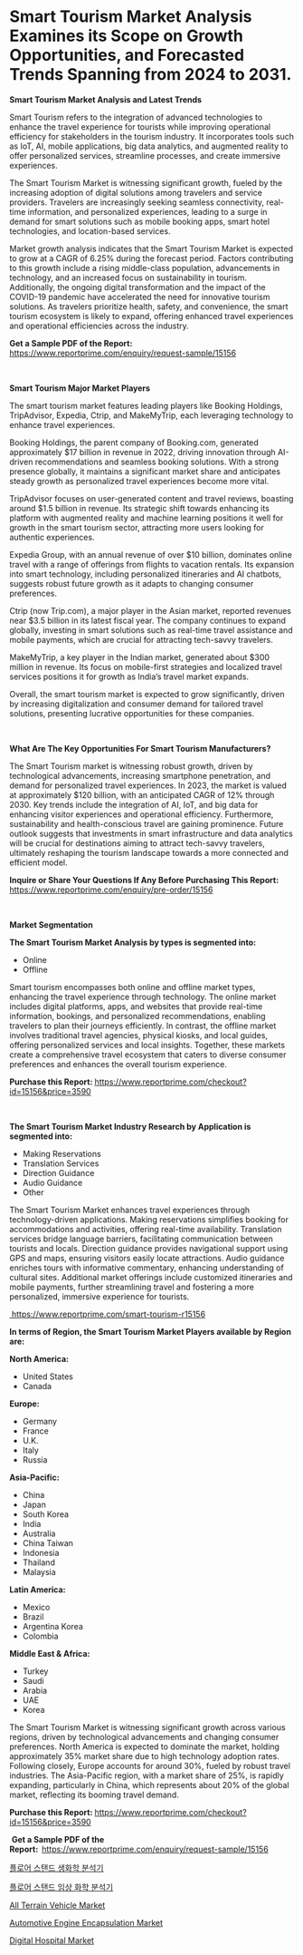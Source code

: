 <p><h1>Smart Tourism Market Analysis Examines its Scope on Growth Opportunities, and Forecasted Trends Spanning from 2024 to 2031.</h1></p><p><strong>Smart Tourism Market Analysis and Latest Trends</strong></p>
<p><p>Smart Tourism refers to the integration of advanced technologies to enhance the travel experience for tourists while improving operational efficiency for stakeholders in the tourism industry. It incorporates tools such as IoT, AI, mobile applications, big data analytics, and augmented reality to offer personalized services, streamline processes, and create immersive experiences. </p><p>The Smart Tourism Market is witnessing significant growth, fueled by the increasing adoption of digital solutions among travelers and service providers. Travelers are increasingly seeking seamless connectivity, real-time information, and personalized experiences, leading to a surge in demand for smart solutions such as mobile booking apps, smart hotel technologies, and location-based services. </p><p>Market growth analysis indicates that the Smart Tourism Market is expected to grow at a CAGR of 6.25% during the forecast period. Factors contributing to this growth include a rising middle-class population, advancements in technology, and an increased focus on sustainability in tourism. Additionally, the ongoing digital transformation and the impact of the COVID-19 pandemic have accelerated the need for innovative tourism solutions. As travelers prioritize health, safety, and convenience, the smart tourism ecosystem is likely to expand, offering enhanced travel experiences and operational efficiencies across the industry.</p></p>
<p><strong>Get a Sample PDF of the Report:&nbsp;</strong> <a href="https://www.reportprime.com/enquiry/request-sample/15156">https://www.reportprime.com/enquiry/request-sample/15156</a></p>
<p>&nbsp;</p>
<p><strong>Smart Tourism Major Market Players</strong></p>
<p><p>The smart tourism market features leading players like Booking Holdings, TripAdvisor, Expedia, Ctrip, and MakeMyTrip, each leveraging technology to enhance travel experiences. </p><p>Booking Holdings, the parent company of Booking.com, generated approximately $17 billion in revenue in 2022, driving innovation through AI-driven recommendations and seamless booking solutions. With a strong presence globally, it maintains a significant market share and anticipates steady growth as personalized travel experiences become more vital.</p><p>TripAdvisor focuses on user-generated content and travel reviews, boasting around $1.5 billion in revenue. Its strategic shift towards enhancing its platform with augmented reality and machine learning positions it well for growth in the smart tourism sector, attracting more users looking for authentic experiences.</p><p>Expedia Group, with an annual revenue of over $10 billion, dominates online travel with a range of offerings from flights to vacation rentals. Its expansion into smart technology, including personalized itineraries and AI chatbots, suggests robust future growth as it adapts to changing consumer preferences.</p><p>Ctrip (now Trip.com), a major player in the Asian market, reported revenues near $3.5 billion in its latest fiscal year. The company continues to expand globally, investing in smart solutions such as real-time travel assistance and mobile payments, which are crucial for attracting tech-savvy travelers.</p><p>MakeMyTrip, a key player in the Indian market, generated about $300 million in revenue. Its focus on mobile-first strategies and localized travel services positions it for growth as India’s travel market expands. </p><p>Overall, the smart tourism market is expected to grow significantly, driven by increasing digitalization and consumer demand for tailored travel solutions, presenting lucrative opportunities for these companies.</p></p>
<p>&nbsp;</p>
<p><strong>What Are The Key Opportunities For Smart Tourism Manufacturers?</strong></p>
<p><p>The Smart Tourism market is witnessing robust growth, driven by technological advancements, increasing smartphone penetration, and demand for personalized travel experiences. In 2023, the market is valued at approximately $120 billion, with an anticipated CAGR of 12% through 2030. Key trends include the integration of AI, IoT, and big data for enhancing visitor experiences and operational efficiency. Furthermore, sustainability and health-conscious travel are gaining prominence. Future outlook suggests that investments in smart infrastructure and data analytics will be crucial for destinations aiming to attract tech-savvy travelers, ultimately reshaping the tourism landscape towards a more connected and efficient model.</p></p>
<p><strong>Inquire or Share Your Questions If Any Before Purchasing This Report:</strong> <a href="https://www.reportprime.com/enquiry/pre-order/15156">https://www.reportprime.com/enquiry/pre-order/15156</a></p>
<p>&nbsp;</p>
<p><strong>Market Segmentation</strong></p>
<p><strong>The Smart Tourism Market Analysis by types is segmented into:</strong></p>
<p><ul><li>Online</li><li>Offline</li></ul></p>
<p><p>Smart tourism encompasses both online and offline market types, enhancing the travel experience through technology. The online market includes digital platforms, apps, and websites that provide real-time information, bookings, and personalized recommendations, enabling travelers to plan their journeys efficiently. In contrast, the offline market involves traditional travel agencies, physical kiosks, and local guides, offering personalized services and local insights. Together, these markets create a comprehensive travel ecosystem that caters to diverse consumer preferences and enhances the overall tourism experience.</p></p>
<p><strong>Purchase this Report:&nbsp;</strong><a href="https://www.reportprime.com/checkout?id=15156&price=3590">https://www.reportprime.com/checkout?id=15156&price=3590</a></p>
<p>&nbsp;</p>
<p><strong>The Smart Tourism Market Industry Research by Application is segmented into:</strong></p>
<p><ul><li>Making Reservations</li><li>Translation Services</li><li>Direction Guidance</li><li>Audio Guidance</li><li>Other</li></ul></p>
<p><p>The Smart Tourism Market enhances travel experiences through technology-driven applications. Making reservations simplifies booking for accommodations and activities, offering real-time availability. Translation services bridge language barriers, facilitating communication between tourists and locals. Direction guidance provides navigational support using GPS and maps, ensuring visitors easily locate attractions. Audio guidance enriches tours with informative commentary, enhancing understanding of cultural sites. Additional market offerings include customized itineraries and mobile payments, further streamlining travel and fostering a more personalized, immersive experience for tourists.</p></p>
<p><a href="https://www.reportprime.com/smart-tourism-r15156">&nbsp;https://www.reportprime.com/smart-tourism-r15156</a></p>
<p><strong>In terms of Region, the Smart Tourism Market Players available by Region are:</strong></p>
<p>
    <p> <strong> North America: </strong>
        <ul>
            <li>United States</li>
            <li>Canada</li>
        </ul>
        </p> 
    <p> <strong> Europe: </strong>
        <ul>
            <li>Germany</li>
            <li>France</li>
            <li>U.K.</li>
            <li>Italy</li>
            <li>Russia</li>
        </ul>
        </p> 
    <p> <strong> Asia-Pacific: </strong>
        <ul>
            <li>China</li>
            <li>Japan</li>
            <li>South Korea</li>
            <li>India</li>
            <li>Australia</li>
            <li>China Taiwan</li>
            <li>Indonesia</li>
            <li>Thailand</li>
            <li>Malaysia</li>
        </ul>
        </p> 
    <p> <strong> Latin America: </strong>
        <ul>
            <li>Mexico</li>
            <li>Brazil</li>
            <li>Argentina Korea</li>
            <li>Colombia</li>
        </ul>
        </p> 
    <p> <strong> Middle East & Africa: </strong>
        <ul>
            <li>Turkey</li>
            <li>Saudi</li>
            <li>Arabia</li>
            <li>UAE</li>
            <li>Korea</li>
        </ul>
    </p>
    </p>
<p><p>The Smart Tourism Market is witnessing significant growth across various regions, driven by technological advancements and changing consumer preferences. North America is expected to dominate the market, holding approximately 35% market share due to high technology adoption rates. Following closely, Europe accounts for around 30%, fueled by robust travel industries. The Asia-Pacific region, with a market share of 25%, is rapidly expanding, particularly in China, which represents about 20% of the global market, reflecting its booming travel demand.</p></p>
<p><strong>Purchase this Report: </strong><a href="https://www.reportprime.com/checkout?id=15156&price=3590">https://www.reportprime.com/checkout?id=15156&price=3590</a></p>
<p>&nbsp;<strong>Get a Sample PDF of the Report:&nbsp;&nbsp;</strong><a href="https://www.reportprime.com/enquiry/request-sample/15156">https://www.reportprime.com/enquiry/request-sample/15156</a></p>
<p><strong></strong></p>
<p><p><a href="https://medium.com/@ayesakhan333/floor-stand-biochemical-analyzer-market-%EC%9D%98-%EA%B8%80%EB%A1%9C%EB%B2%8C-%EC%8B%9C%EC%9E%A5-%EA%B0%9C%EC%9A%94%EB%8A%94-%EC%A0%84-%EC%84%B8%EA%B3%84-%EB%B0%8F-%EC%A3%BC%EC%9A%94-%EC%8B%9C%EC%9E%A5%EC%9D%98-%EC%82%B0%EC%97%85%EC%97%90-%EC%98%81%ED%96%A5%EC%9D%84-%EB%AF%B8%EC%B9%98%EB%8A%94-%EC%A3%BC%EC%9A%94-%ED%8A%B8%EB%A0%8C%EB%93%9C%EC%97%90-%EB%8C%80%ED%95%9C-%EB%8F%85%ED%8A%B9%ED%95%9C-%EA%B4%80%EC%A0%90%EC%9D%84-b3bbf310e992">플로어 스탠드 생화학 분석기</a></p><p><a href="https://medium.com/@ayesakhan333/%EC%84%B8%EA%B3%84-floor-stand-clinical-chemistry-analyzer-market-%EC%9D%80-2024%EC%97%90%EC%84%9C-2031%EB%A1%9C-%EC%97%B0%ED%8F%89%EA%B7%A0-%EC%A6%9D%EA%B0%80%EC%9C%A8%EC%9D%84-%EB%B3%B4%EC%9D%BC-%EA%B2%83%EC%9C%BC%EB%A1%9C-%EC%98%88%EC%83%81%EB%90%A9%EB%8B%88%EB%8B%A4-f6d9a51deff3">플로어 스탠드 임상 화학 분석기</a></p><p><a href="https://issuu.com/reportprime-2/docs/all-terrain-vehicle-market-size-203_af7a73cc50740a">All Terrain Vehicle Market</a></p><p><a href="https://issuu.com/reportprime-2/docs/automotive-engine-encapsulation-mar_65e5f2289b8058">Automotive Engine Encapsulation Market</a></p><p><a href="https://github.com/GroverBarry/Market-Research-Report-List-7/blob/main/digital-hospital-market.md">Digital Hospital Market</a></p></p>